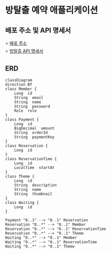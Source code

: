 # 방탈출 예약 애플리케이션

## 배포 주소 및 API 명세서

⭐️ [배포 주소](http://3.35.231.231:8080/)  
⭐️ [방탈출 API 명세서](https://alstn113.github.io/spring-roomescape-payment/src/main/resources/static/docs/index.html)

## ERD
```mermaid
classDiagram
direction BT
class Member {
    Long  id
    String  email
    String  name
    String  password
    Role  role
}
class Payment {
    Long  id
    BigDecimal  amount
    String  orderId
    String  paymentKey
}
class Reservation {
    Long  id
}
class ReservationTime {
    Long  id
    LocalTime  startAt
}
class Theme {
    Long  id
    String  description
    String  name
    String  thumbnail
}
class Waiting {
    Long  id
}

Payment "0..1" --> "0..1" Reservation 
Reservation "0..*" --> "0..1" Member 
Reservation "0..*" --> "0..1" ReservationTime 
Reservation "0..*" --> "0..1" Theme 
Waiting "0..*" --> "0..1" Member 
Waiting "0..*" --> "0..1" ReservationTime 
Waiting "0..*" --> "0..1" Theme 

```
